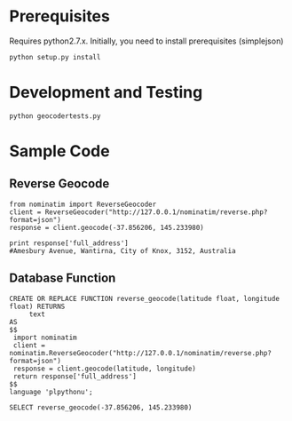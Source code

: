 Prerequisites
=============

Requires python2.7.x. Initially, you need to install prerequisites (simplejson)

    python setup.py install

Development and Testing
=======================
    python geocodertests.py

Sample Code
===========

Reverse Geocode
---------------

    from nominatim import ReverseGeocoder
    client = ReverseGeocoder("http://127.0.0.1/nominatim/reverse.php?format=json")
    response = client.geocode(-37.856206, 145.233980)

    print response['full_address']
    #Amesbury Avenue, Wantirna, City of Knox, 3152, Australia

Database Function
---------------

    CREATE OR REPLACE FUNCTION reverse_geocode(latitude float, longitude float) RETURNS
         text
    AS
    $$
     import nominatim
     client = nominatim.ReverseGeocoder("http://127.0.0.1/nominatim/reverse.php?format=json")
     response = client.geocode(latitude, longitude)
     return response['full_address']
    $$
    language 'plpythonu';

    SELECT reverse_geocode(-37.856206, 145.233980)

